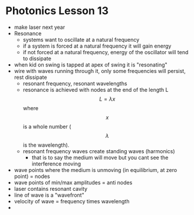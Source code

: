 # Photonics Lesson 13
- make laser next year
- Resonance
  - systems want to oscillate at a natural frequency
  - if a system is forced at a natural frequency it will gain energy
  - if not forced at a natural frequency, energy of the oscillator will tend to dissipate
- when kid on swing is tapped at apex of swing it is "resonating"
- wire with waves running through it, only some frequencies will persist, rest dissipate
  - resonant frequency, resonant wavelengths
  - resonance is achieved with nodes at the end of the length L $$L=\lambda x$$ where $$x$$ is a whole number ($$\lambda$$ is the wavelength).
  - resonant frequency waves create standing waves (harmonics)
    - that is to say the medium will move but you cant see the interference moving
- wave points where the medium is unmoving (in equilibrium, at zero point) = nodes
- wave points of min/max amplitudes = anti nodes
- laser contains resonant cavity
- line of wave is a "wavefront"
- velocity of wave = frequency times wavelength
- 
